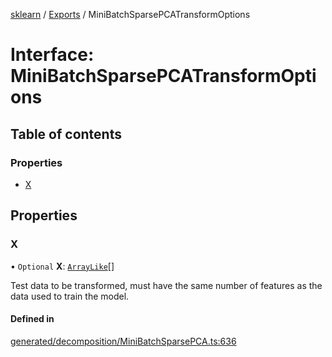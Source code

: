 [sklearn](../readme.md) / [Exports](../modules.md) / MiniBatchSparsePCATransformOptions

# Interface: MiniBatchSparsePCATransformOptions

## Table of contents

### Properties

- [X](MiniBatchSparsePCATransformOptions.md#x)

## Properties

### X

• `Optional` **X**: [`ArrayLike`](../modules.md#arraylike)[]

Test data to be transformed, must have the same number of features as the data used to train the model.

#### Defined in

[generated/decomposition/MiniBatchSparsePCA.ts:636](https://github.com/transitive-bullshit/scikit-learn-ts/blob/367336a/packages/sklearn/src/generated/decomposition/MiniBatchSparsePCA.ts#L636)
